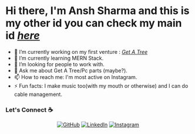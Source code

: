 # Hi there, I'm Ansh Sharma and this is my other id you can check my main id *[here](https://github.com/AnshSharmaa)*


- 🔭 I’m currently working on my first venture : *[Get A Tree](https://www.instagram.com/getatreeorg/)*
- 🌱 I’m currently learning MERN Stack.
- 🤔 I’m looking for people to work with.
- 💬 Ask me about Get A Tree/Pc parts (maybe?).
- 📫 How to reach me: I'm most active on Instagram.
- ⚡ Fun facts: I make music too(with my mouth or otherwise) and I can do cable management.

### Let's Connect :coffee:
<p align="center">
<a href="https://github.com/AnshSharmaa" target="_blank"><img src="https://img.icons8.com/bubbles/50/000000/github.png" alt="GitHub" target="_blank"/></a>
<a href="https://www.linkedin.com/in/ansh-sharma-0189b5195/" target="_blank"><img src="https://img.icons8.com/bubbles/50/000000/linkedin.png" alt="LinkedIn" target="_blank"/></a>
<a href="https://www.instagram.com/ansh.x_x/" target="_blank"><img src="https://img.icons8.com/bubbles/50/000000/instagram.png" alt="Instagram" target="_blank"/></a>
<br />
</p>
